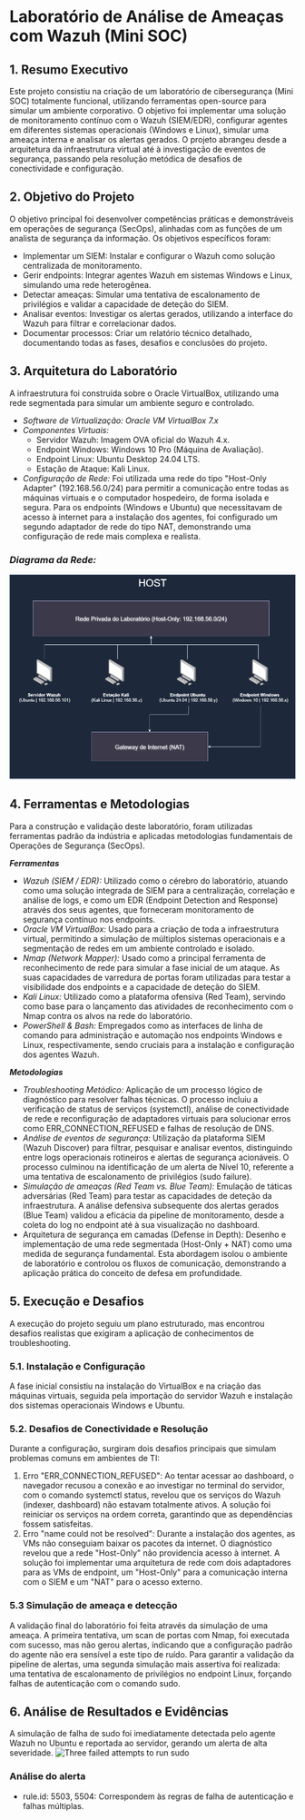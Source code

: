 # Laboratório de Análise de Ameaças com Wazuh (Mini SOC)

## 1. Resumo Executivo
Este projeto consistiu na criação de um laboratório de cibersegurança (Mini SOC) totalmente funcional, utilizando ferramentas open-source para simular um ambiente corporativo. O objetivo foi implementar uma solução de monitoramento contínuo com o Wazuh (SIEM/EDR), configurar agentes em diferentes sistemas operacionais (Windows e Linux), simular uma ameaça interna e analisar os alertas gerados. O projeto abrangeu desde a arquitetura da infraestrutura virtual até à investigação de eventos de segurança, passando pela resolução metódica de desafios de conectividade e configuração.

## 2. Objetivo do Projeto
O objetivo principal foi desenvolver competências práticas e demonstráveis em operações de segurança (SecOps), alinhadas com as funções de um analista de segurança da informação. Os objetivos específicos foram:
- Implementar um SIEM: Instalar e configurar o Wazuh como solução centralizada de monitoramento.
- Gerir endpoints: Integrar agentes Wazuh em sistemas Windows e Linux, simulando uma rede heterogênea.
- Detectar ameaças: Simular uma tentativa de escalonamento de privilégios e validar a capacidade de deteção do SIEM.
- Analisar eventos: Investigar os alertas gerados, utilizando a interface do Wazuh para filtrar e correlacionar dados.
- Documentar processos: Criar um relatório técnico detalhado, documentando todas as fases, desafios e conclusões do projeto.

## 3. Arquitetura do Laboratório
A infraestrutura foi construída sobre o Oracle VirtualBox, utilizando uma rede segmentada para simular um ambiente seguro e controlado.
- *Software de Virtualização: Oracle VM VirtualBox 7.x*
- *Componentes Virtuais:*
  - Servidor Wazuh: Imagem OVA oficial do Wazuh 4.x.
  - Endpoint Windows: Windows 10 Pro (Máquina de Avaliação).
  - Endpoint Linux: Ubuntu Desktop 24.04 LTS.
  - Estação de Ataque: Kali Linux.
- *Configuração de Rede:*
Foi utilizada uma rede do tipo "Host-Only Adapter" (192.168.56.0/24) para permitir a comunicação entre todas as máquinas virtuais e o computador hospedeiro, de forma isolada e segura.
Para os endpoints (Windows e Ubuntu) que necessitavam de acesso à internet para a instalação dos agentes, foi configurado um segundo adaptador de rede do tipo NAT, demonstrando uma configuração de rede mais complexa e realista.

### *Diagrama da Rede:*
![Diagrama da rede do laboratório](https://github.com/gabsato/lab-mini-soc/blob/main/assets/diagrama-da-rede.png?raw=true)


## 4. Ferramentas e Metodologias
Para a construção e validação deste laboratório, foram utilizadas ferramentas padrão da indústria e aplicadas metodologias fundamentais de Operações de Segurança (SecOps).

***Ferramentas***
- *Wazuh (SIEM / EDR):* Utilizado como o cérebro do laboratório, atuando como uma solução integrada de SIEM para a centralização, correlação e análise de logs, e como um EDR (Endpoint Detection and Response) através dos seus agentes, que forneceram monitoramento de segurança contínuo nos endpoints.
- *Oracle VM VirtualBox:* Usado para a criação de toda a infraestrutura virtual, permitindo a simulação de múltiplos sistemas operacionais e a segmentação de redes em um ambiente controlado e isolado.
- *Nmap (Network Mapper):* Usado como a principal ferramenta de reconhecimento de rede para simular a fase inicial de um ataque. As suas capacidades de varredura de portas foram utilizadas para testar a visibilidade dos endpoints e a capacidade de deteção do SIEM.
- *Kali Linux:* Utilizado como a plataforma ofensiva (Red Team), servindo como base para o lançamento das atividades de reconhecimento com o Nmap contra os alvos na rede do laboratório.
- *PowerShell & Bash:* Empregados como as interfaces de linha de comando para administração e automação nos endpoints Windows e Linux, respectivamente, sendo cruciais para a instalação e configuração dos agentes Wazuh.

***Metodologias***
- *Troubleshooting Metódico:* Aplicação de um processo lógico de diagnóstico para resolver falhas técnicas. O processo incluiu a verificação de status de serviços (systemctl), análise de conectividade de rede e reconfiguração de adaptadores virtuais para solucionar erros como ERR_CONNECTION_REFUSED e falhas de resolução de DNS.
- *Análise de eventos de segurança:* Utilização da plataforma SIEM (Wazuh Discover) para filtrar, pesquisar e analisar eventos, distinguindo entre logs operacionais rotineiros e alertas de segurança acionáveis. O processo culminou na identificação de um alerta de Nível 10, referente a uma tentativa de escalonamento de privilégios (sudo failure).
- *Simulação de ameaças (Red Team vs. Blue Team):* Emulação de táticas adversárias (Red Team) para testar as capacidades de deteção da infraestrutura. A análise defensiva subsequente dos alertas gerados (Blue Team) validou a eficácia da pipeline de monitoramento, desde a coleta do log no endpoint até à sua visualização no dashboard.
- Arquitetura de segurança em camadas (Defense in Depth): Desenho e implementação de uma rede segmentada (Host-Only + NAT) como uma medida de segurança fundamental. Esta abordagem isolou o ambiente de laboratório e controlou os fluxos de comunicação, demonstrando a aplicação prática do conceito de defesa em profundidade.

## 5. Execução e Desafios
A execução do projeto seguiu um plano estruturado, mas encontrou desafios realistas que exigiram a aplicação de conhecimentos de troubleshooting.
### 5.1. Instalação e Configuração
A fase inicial consistiu na instalação do VirtualBox e na criação das máquinas virtuais, seguida pela importação do servidor Wazuh e instalação dos sistemas operacionais Windows e Ubuntu.
### 5.2. Desafios de Conectividade e Resolução
Durante a configuração, surgiram dois desafios principais que simulam problemas comuns em ambientes de TI:
1. Erro "ERR_CONNECTION_REFUSED": Ao tentar acessar ao dashboard, o navegador recusou a conexão e ao investigar no terminal do servidor, com o comando systemctl status, revelou que os serviços do Wazuh (indexer, dashboard) não estavam totalmente ativos. A solução foi reiniciar os serviços na ordem correta, garantindo que as dependências fossem satisfeitas.
2. Erro "name could not be resolved": Durante a instalação dos agentes, as VMs não conseguiam baixar os pacotes da internet. O diagnóstico revelou que a rede "Host-Only" não providencia acesso à internet. A solução foi implementar uma arquitetura de rede com dois adaptadores para as VMs de endpoint, um "Host-Only" para a comunicação interna com o SIEM e um "NAT" para o acesso externo.
### 5.3  Simulação de ameaça e detecção
A validação final do laboratório foi feita através da simulação de uma ameaça. A primeira tentativa, um scan de portas com Nmap, foi executada com sucesso, mas não gerou alertas, indicando que a configuração padrão do agente não era sensível a este tipo de ruído.
Para garantir a validação da pipeline de alertas, uma segunda simulação mais assertiva foi realizada: uma tentativa de escalonamento de privilégios no endpoint Linux, forçando falhas de autenticação com o comando sudo.

## 6. Análise de Resultados e Evidências
A simulação de falha de sudo foi imediatamente detectada pelo agente Wazuh no Ubuntu e reportada ao servidor, gerando um alerta de alta severidade.
![Three failed attempts to run sudo]()

### Análise do alerta
- rule.id: 5503, 5504: Correspondem às regras de falha de autenticação e falhas múltiplas.
